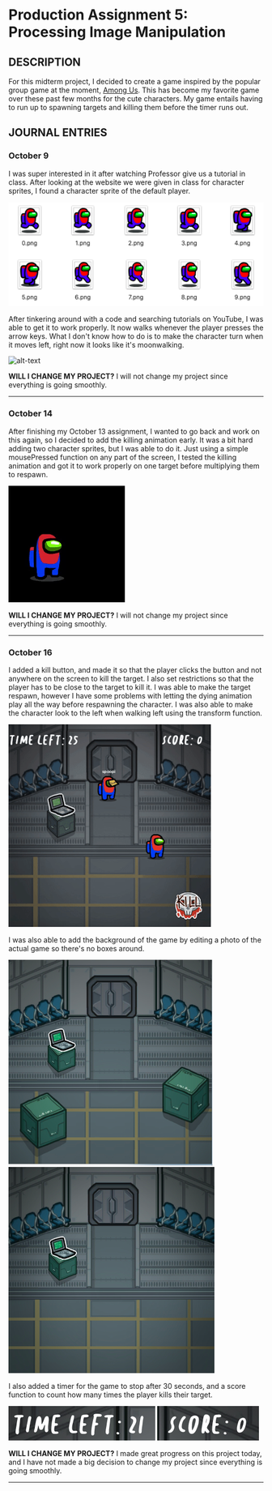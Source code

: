 # Production Assignment 5: Processing Image Manipulation

## DESCRIPTION
For this midterm project, I decided to create a game inspired by the popular group game at the moment, [Among Us](http://www.innersloth.com/gameAmongUs.php). This has become my favorite game over these past few months for the cute characters. My game entails having to run up to spawning targets and killing them before the timer runs out.

## JOURNAL ENTRIES

### October 9
I was super interested in it after watching Professor give us a tutorial in class. After looking at the website we were given in class for character sprites, I found a character sprite of the default player.

![](images/charactersprite.png)

After tinkering around with a code and searching tutorials on YouTube, I was able to get it to work properly. It now walks whenever the player presses the arrow keys. What I don't know how to do is to make the character turn when it moves left, right now it looks like it's moonwalking.

![alt-text](images/walk.gif)

**WILL I CHANGE MY PROJECT?** I will not change my project since everything is going smoothly.

--------------------

### October 14
After finishing my October 13 assignment, I wanted to go back and work on this again, so I decided to add the killing animation early. It was a bit hard adding two character sprites, but I was able to do it. Just using a simple mousePressed function on any part of the screen, I tested the killing animation and got it to work properly on one target before multiplying them to respawn.

![alt-text](images/simplekill.gif)

**WILL I CHANGE MY PROJECT?** I will not change my project since everything is going smoothly.

--------------------

### October 16
I added a kill button, and made it so that the player clicks the button and not anywhere on the screen to kill the target. I also set restrictions so that the player has to be close to the target to kill it. I was able to make the target respawn, however I have some problems with letting the dying animation play all the way before respawning the character. I was also able to make the character look to the left when walking left using the transform function.

![alt-text](images/kill.gif)

I was also able to add the background of the game by editing a photo of the actual game so there's no boxes around. 

![](images/b.png)
![](images/bg.png)

I also added a timer for the game to stop after 30 seconds, and a score function to count how many times the player kills their target.

![](images/timer.png)
![](images/score.png)

**WILL I CHANGE MY PROJECT?** I made great progress on this project today, and I have not made a big decision to change my project since everything is going smoothly.

--------------------


